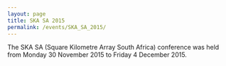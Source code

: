 ```yaml
---
layout: page
title: SKA SA 2015
permalink: /events/SKA_SA_2015/
---
```


The SKA SA (Square Kilometre Array South Africa) conference was held from Monday 30 November 2015 to Friday 4 December 2015.

